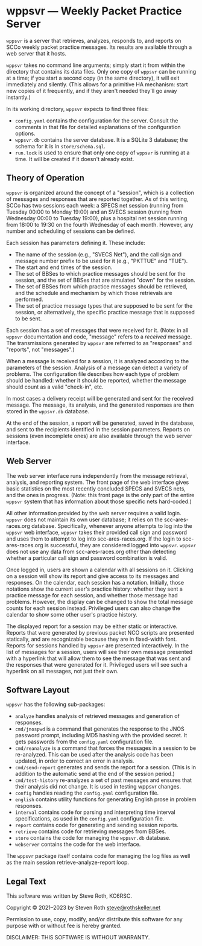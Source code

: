 # wppsvr — Weekly Packet Practice Server

`wppsvr` is a server that retrieves, analyzes, responds to, and reports on SCCo
weekly packet practice messages.  Its results are available through a web server
that it hosts.

`wppsvr` takes no command line arguments; simply start it from within the
directory that contains its data files.  Only one copy of `wppsvr` can be
running at a time; if you start a second copy (in the same directory), it will
exit immediately and silently.  (This allows for a primitive HA mechanism:
start new copies of it frequently, and if they aren't needed they'll go away
instantly.)

In its working directory, `wppsvr` expects to find three files:

* `config.yaml` contains the configuration for the server.  Consult the comments
  in that file for detailed explanations of the configuration options.
* `wppsvr.db` contains the server database.  It is a SQLite 3 database; the
  schema for it is in `store/schema.sql`.
* `run.lock` is used to ensure that only one copy of `wppsvr` is running at a
  time.  It will be created if it doesn't already exist.

## Theory of Operation

`wppsvr` is organized around the concept of a "session", which is a collection
of messages and responses that are reported together.  As of this writing,
SCCo has two sessions each week: a SPECS net session (running from Tuesday 00:00
to Monday 19:00) and an SVECS session (running from Wednesday 00:00 to Tuesday
19:00), plus a hospital net session running from 18:00 to 19:30 on the fourth
Wednesday of each month.  However, any number and scheduling of sessions can be
defined.

Each session has parameters defining it.  These include:

* The name of the session (e.g., "SVECS Net"), and the call sign and message
  number prefix to be used for it (e.g., "PKTTUE" and "TUE").
* The start and end times of the session.
* The set of BBSes to which practice messages should be sent for the session,
  and the set of BBSes that are simulated "down" for the session.
* The set of BBSes from which practice messages should be retrieved, and the
  schedule and mechanism by which those retrievals are performed.
* The set of practice message types that are supposed to be sent for the
  session, or alternatively, the specific practice message that is supposed to
  be sent.

Each session has a set of messages that were received for it.  (Note: in all
`wppsvr` documentation and code, "message" refers to a *received* message.
The transmissions generated by `wppsvr` are referred to as "responses" and
"reports", not "messages".)

When a message is received for a session, it is analyzed according to the
parameters of the session.  Analysis of a message can detect a variety of
problems.  The configuration file describes how each type of problem should be
handled:  whether it should be reported, whether the message should count as a
valid "check-in", etc.

In most cases a delivery receipt will be generated and sent for the received
message.  The message, its analysis, and the generated responses are then stored
in the `wppsvr.db` database.

At the end of the session, a report will be generated, saved in the database,
and sent to the recipients identified in the session parameters.  Reports on
sessions (even incomplete ones) are also available through the web server
interface.

## Web Server

The web server interface runs independently from the message retrieval,
analysis, and reporting system.  The front page of the web interface gives basic
statistics on the most recently concluded SPECS and SVECS nets, and the ones in
progress.  (Note: this front page is the only part of the entire `wppsvr`
system that has information about those specific nets hard-coded.)

All other information provided by the web server requires a valid login.
`wppsvr` does not maintain its own user database; it relies on the
scc-ares-races.org database.  Specifically, whenever anyone attempts to log into
the `wppsvr` web interface, `wppsvr` takes their provided call sign and password
and uses them to attempt to log into scc-ares-races.org.  If the login to
scc-ares-races.org is successful, they are considered logged into `wppsvr`.
`wppsvr` does not use any data from scc-ares-races.org other than detecting
whether a particular call sign and password combination is valid.

Once logged in, users are shown a calendar with all sessions on it.  Clicking on
a session will show its report and give access to its messages and responses.
On the calendar, each session has a notation.  Initially, those notations show
the current user's practice history:  whether they sent a practice message for
each session, and whether those message had problems.  However, the display can
be changed to show the total message counts for each session instead.
Privileged users can also change the calendar to show some other user's practice
history.

The displayed report for a session may be either static or interactive.  Reports
that were generated by previous packet NCO scripts are presented statically, and
are recognizable because they are in fixed-width font.  Reports for sessions
handled by `wppsvr` are presented interactively.  In the list of messages for a
session, users will see their own message presented with a hyperlink that will
allow them to see the message that was sent and the responses that were
generated for it.  Privileged users will see such a hyperlink on all messages,
not just their own.

## Software Layout

`wppsvr` has the following sub-packages:

* `analyze` handles analysis of retrieved messages and generation of responses.
* `cmd/jnospwd` is a command that generates the response to the JNOS password
  prompt, including MD5 hashing with the provided secret.  It gets passwords
  from the `config.yaml` configuration file.
* `cmd/reanalyze` is a command that forces the messages in a session to be
  re-analyzed.  This can be used after the analysis code has been updated, in
  order to correct an error in analysis.
* `cmd/send-report` generates and sends the report for a session.  (This is in
  addition to the automatic send at the end of the session period.)
* `cmd/test-history` re-analyzes a set of past messages and ensures that their
  analysis did not change.  It is used in testing wppsvr changes.
* `config` handles reading the `config.yaml` configuration file.
* `english` contains utility functions for generating English prose in problem
  responses.
* `interval` contains code for parsing and interpreting time interval
  specifications, as used in the `config.yaml` configuration file.
* `report` contains code for generating and sending session reports.
* `retrieve` contains code for retrieving messages from BBSes.
* `store` contains the code for managing the `wppsvr.db` database.
* `webserver` contains the code for the web interface.

The `wppsvr` package itself contains code for managing the log files as well as
the main session retrieve-analyze-report loop.

## Legal Text

This software was written by Steve Roth, KC6RSC.

Copyright © 2021–2023 by Steven Roth <steve@rothskeller.net>

Permission to use, copy, modify, and/or distribute this software for any purpose
with or without fee is hereby granted.

DISCLAIMER: THIS SOFTWARE IS WITHOUT WARRANTY.
